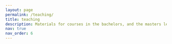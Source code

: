 ```yaml
---
layout: page
permalink: /teaching/
title: teaching
description: Materials for courses in the bachelors, and the masters level.
nav: true
nav_order: 6
---
```


